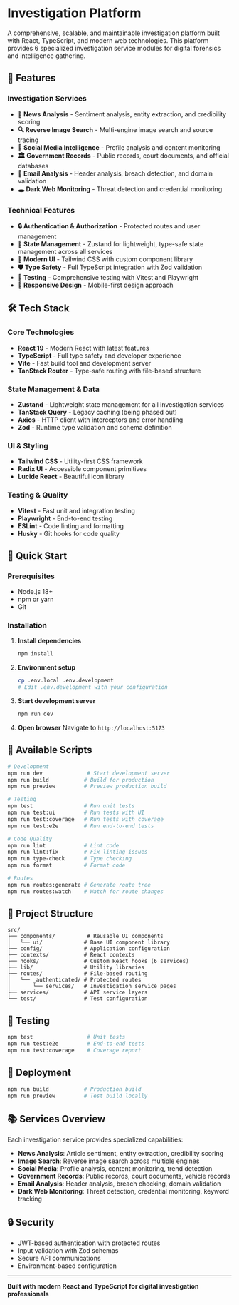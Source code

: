 # Investigation Platform

A comprehensive, scalable, and maintainable investigation platform built with React, TypeScript, and modern web technologies. This platform provides 6 specialized investigation service modules for digital forensics and intelligence gathering.

## 🚀 Features

### Investigation Services
- **📰 News Analysis** - Sentiment analysis, entity extraction, and credibility scoring
- **🔍 Reverse Image Search** - Multi-engine image search and source tracing  
- **📱 Social Media Intelligence** - Profile analysis and content monitoring
- **🏛️ Government Records** - Public records, court documents, and official databases
- **📧 Email Analysis** - Header analysis, breach detection, and domain validation
- **🕳️ Dark Web Monitoring** - Threat detection and credential monitoring

### Technical Features
- **🔒 Authentication & Authorization** - Protected routes and user management
- **🏪 State Management** - Zustand for lightweight, type-safe state management across all services
- **🎨 Modern UI** - Tailwind CSS with custom component library
- **🛡️ Type Safety** - Full TypeScript integration with Zod validation
- **🧪 Testing** - Comprehensive testing with Vitest and Playwright
- **📱 Responsive Design** - Mobile-first design approach

## 🛠️ Tech Stack

### Core Technologies
- **React 19** - Modern React with latest features
- **TypeScript** - Full type safety and developer experience
- **Vite** - Fast build tool and development server
- **TanStack Router** - Type-safe routing with file-based structure

### State Management & Data
- **Zustand** - Lightweight state management for all investigation services
- **TanStack Query** - Legacy caching (being phased out)
- **Axios** - HTTP client with interceptors and error handling
- **Zod** - Runtime type validation and schema definition

### UI & Styling
- **Tailwind CSS** - Utility-first CSS framework
- **Radix UI** - Accessible component primitives
- **Lucide React** - Beautiful icon library

### Testing & Quality
- **Vitest** - Fast unit and integration testing
- **Playwright** - End-to-end testing
- **ESLint** - Code linting and formatting
- **Husky** - Git hooks for code quality

## 🚀 Quick Start

### Prerequisites
- Node.js 18+ 
- npm or yarn
- Git

### Installation

1. **Install dependencies**
   ```bash
   npm install
   ```

2. **Environment setup**
   ```bash
   cp .env.local .env.development
   # Edit .env.development with your configuration
   ```

3. **Start development server**
   ```bash
   npm run dev
   ```

4. **Open browser**
   Navigate to `http://localhost:5173`

## 🔧 Available Scripts

```bash
# Development
npm run dev              # Start development server
npm run build           # Build for production
npm run preview         # Preview production build

# Testing
npm test                # Run unit tests
npm run test:ui         # Run tests with UI
npm run test:coverage   # Run tests with coverage
npm run test:e2e        # Run end-to-end tests

# Code Quality
npm run lint            # Lint code
npm run lint:fix        # Fix linting issues
npm run type-check      # Type checking
npm run format          # Format code

# Routes
npm run routes:generate # Generate route tree
npm run routes:watch    # Watch for route changes
```

## 📁 Project Structure

```
src/
├── components/          # Reusable UI components
│   └── ui/             # Base UI component library
├── config/             # Application configuration
├── contexts/           # React contexts
├── hooks/              # Custom React hooks (6 services)
├── lib/                # Utility libraries
├── routes/             # File-based routing
│   └── _authenticated/ # Protected routes
│       └── services/   # Investigation service pages
├── services/           # API service layers
└── test/               # Test configuration
```

## 🧪 Testing

```bash
npm test                 # Unit tests
npm run test:e2e         # End-to-end tests
npm run test:coverage    # Coverage report
```

## 🚀 Deployment

```bash
npm run build           # Production build
npm run preview         # Test build locally
```

## 📚 Services Overview

Each investigation service provides specialized capabilities:

- **News Analysis**: Article sentiment, entity extraction, credibility scoring
- **Image Search**: Reverse image search across multiple engines
- **Social Media**: Profile analysis, content monitoring, trend detection
- **Government Records**: Public records, court documents, vehicle records
- **Email Analysis**: Header analysis, breach checking, domain validation
- **Dark Web Monitoring**: Threat detection, credential monitoring, keyword tracking

## 🔒 Security

- JWT-based authentication with protected routes
- Input validation with Zod schemas
- Secure API communications
- Environment-based configuration

---

**Built with modern React and TypeScript for digital investigation professionals**
